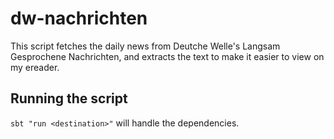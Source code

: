 # dw-nachrichten
This script fetches the daily news from Deutche Welle's Langsam
Gesprochene Nachrichten, and extracts the text to make it easier to view
on my ereader.

## Running the script

`sbt "run <destination>"` will handle the dependencies.
